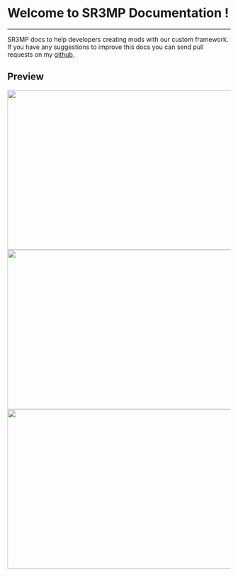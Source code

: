 # Welcome to SR3MP Documentation !

---

SR3MP docs to help developers creating mods with our custom framework. If you have any suggestions to improve this docs you can send pull requests on my [github](https://github.com/K3rhos/SR3MP-Docs).

## Preview

<img src="https://i.imgur.com/0FkisxD.png" width="640" height="360">
<img src="https://i.imgur.com/ZWYAp2N.jpg" width="640" height="360">
<img src="https://i.imgur.com/BY6mJOA.jpg" width="640" height="360">
